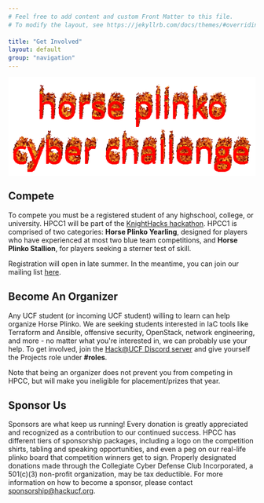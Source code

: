 ```yaml
---
# Feel free to add content and custom Front Matter to this file.
# To modify the layout, see https://jekyllrb.com/docs/themes/#overriding-theme-defaults

title: "Get Involved"
layout: default
group: "navigation"
---
```


![](assets/hpcc.gif)
## Compete

To compete you must be a registered student of any highschool, college, or university. HPCC1 will be part of the [KnightHacks hackathon](https://2023.knighthacks.org/). HPCC1 is comprised of two categories: **Horse Plinko Yearling**, designed for players who have experienced at most two blue team competitions, and **Horse Plinko Stallion**, for players seeking a sterner test of skill.

Registration will open in late summer. In the meantime, you can join our mailing list [here](https://www.hackucf.org/plinko-interest).

## Become An Organizer

Any UCF student (or incoming UCF student) willing to learn can help organize Horse Plinko. We are seeking students interested in IaC tools like Terraform and Ansible, offensive security, OpenStack, network engineering, and more - no matter what you're interested in, we can probably use your help. To get involved, join the [Hack@UCF Discord server](https://discord.com/invite/VwkkDcJ) and give yourself the Projects role under **#roles**.

Note that being an organizer does not prevent you from competing in HPCC, but will make you ineligible for placement/prizes that year.

## Sponsor Us
Sponsors are what keep us running! Every donation is greatly appreciated and recognized as a contribution to our continued success. HPCC has different tiers of sponsorship packages, including a logo on the competition shirts, tabling and speaking opportunities, and even a peg on our real-life plinko board that competition winners get to sign. Properly designated donations made through the Collegiate Cyber Defense Club Incorporated, a 501(c)(3) non-profit organization, may be tax deductible. For more information on how to become a sponsor, please contact [sponsorship@hackucf.org](mailto:sponsorship@hackucf.org).

<style>
img {
    display: block;
    margin: auto;
}
</style>